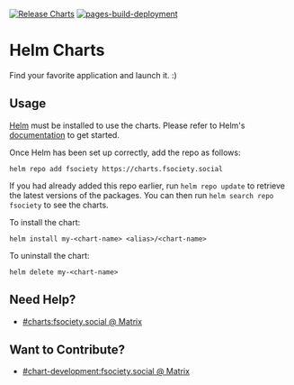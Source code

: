 [![Release Charts](https://github.com/fSocietySocial/charts/actions/workflows/release.yml/badge.svg)](https://github.com/fSocietySocial/charts/actions/workflows/release.yml)
[![pages-build-deployment](https://github.com/fSocietySocial/charts/actions/workflows/pages/pages-build-deployment/badge.svg)](https://github.com/fSocietySocial/charts/actions/workflows/pages/pages-build-deployment)
# Helm Charts
Find your favorite application and launch it. :)

## Usage

[Helm](https://helm.sh) must be installed to use the charts.  Please refer to
Helm's [documentation](https://helm.sh/docs) to get started.

Once Helm has been set up correctly, add the repo as follows:

```shell
helm repo add fsociety https://charts.fsociety.social
```

If you had already added this repo earlier, run `helm repo update` to retrieve
the latest versions of the packages.  You can then run `helm search repo
fsociety` to see the charts.

To install the <chart-name> chart:

```shell
helm install my-<chart-name> <alias>/<chart-name>
```

To uninstall the chart:
```shell
helm delete my-<chart-name>
```

## Need Help?
- [#charts:fsociety.social @ Matrix](https://matrix.to/#/#charts:fsociety.social)

## Want to Contribute?
- [#chart-development:fsociety.social @ Matrix](https://matrix.to/#/#chart-development:fsociety.social)